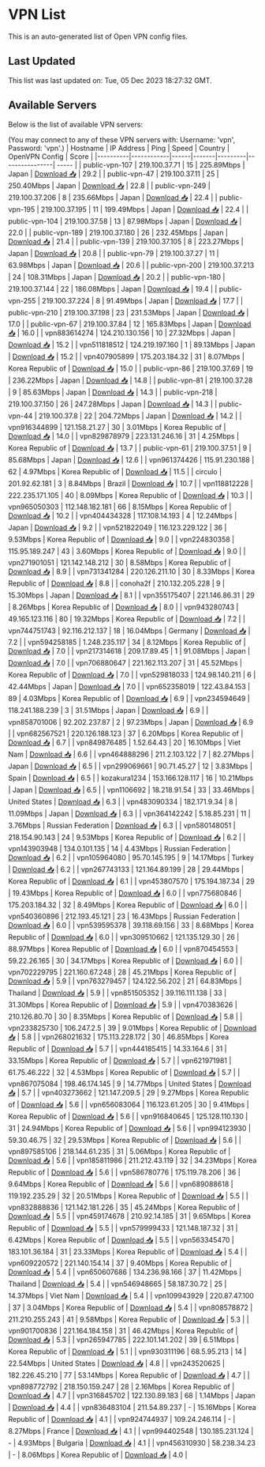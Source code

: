 # VPN List

This is an auto-generated list of Open VPN config files.

## Last Updated

This list was last updated on: Tue, 05 Dec 2023 18:27:32 GMT.

## Available Servers

Below is the list of available VPN servers:

(You may connect to any of these VPN servers with: Username: 'vpn', Password: 'vpn'.)
| Hostname | IP Address | Ping | Speed | Country | OpenVPN Config | Score |
|----------|------------|------|-------|---------|----------------| ----- |
| public-vpn-107 | 219.100.37.71 | 15 | 225.89Mbps | Japan | [Download 📥](./configs/server_0_JP.ovpn) | 29.2 |
| public-vpn-47 | 219.100.37.11 | 25 | 250.40Mbps | Japan | [Download 📥](./configs/server_1_JP.ovpn) | 22.8 |
| public-vpn-249 | 219.100.37.206 | 8 | 235.66Mbps | Japan | [Download 📥](./configs/server_2_JP.ovpn) | 22.4 |
| public-vpn-195 | 219.100.37.195 | 11 | 199.49Mbps | Japan | [Download 📥](./configs/server_3_JP.ovpn) | 22.4 |
| public-vpn-104 | 219.100.37.58 | 13 | 87.98Mbps | Japan | [Download 📥](./configs/server_4_JP.ovpn) | 22.0 |
| public-vpn-189 | 219.100.37.180 | 26 | 232.45Mbps | Japan | [Download 📥](./configs/server_5_JP.ovpn) | 21.4 |
| public-vpn-139 | 219.100.37.105 | 8 | 223.27Mbps | Japan | [Download 📥](./configs/server_6_JP.ovpn) | 20.8 |
| public-vpn-79 | 219.100.37.27 | 11 | 63.98Mbps | Japan | [Download 📥](./configs/server_7_JP.ovpn) | 20.6 |
| public-vpn-200 | 219.100.37.213 | 24 | 108.31Mbps | Japan | [Download 📥](./configs/server_8_JP.ovpn) | 20.2 |
| public-vpn-180 | 219.100.37.144 | 22 | 186.08Mbps | Japan | [Download 📥](./configs/server_9_JP.ovpn) | 19.4 |
| public-vpn-255 | 219.100.37.224 | 8 | 91.49Mbps | Japan | [Download 📥](./configs/server_10_JP.ovpn) | 17.7 |
| public-vpn-210 | 219.100.37.198 | 23 | 231.53Mbps | Japan | [Download 📥](./configs/server_11_JP.ovpn) | 17.0 |
| public-vpn-67 | 219.100.37.84 | 12 | 165.83Mbps | Japan | [Download 📥](./configs/server_12_JP.ovpn) | 16.0 |
| vpn883614274 | 124.210.130.156 | 10 | 27.32Mbps | Japan | [Download 📥](./configs/server_13_JP.ovpn) | 15.2 |
| vpn511818512 | 124.219.197.160 | 1 | 89.13Mbps | Japan | [Download 📥](./configs/server_14_JP.ovpn) | 15.2 |
| vpn407905899 | 175.203.184.32 | 31 | 8.07Mbps | Korea Republic of | [Download 📥](./configs/server_15_KR.ovpn) | 15.0 |
| public-vpn-86 | 219.100.37.69 | 19 | 236.22Mbps | Japan | [Download 📥](./configs/server_16_JP.ovpn) | 14.8 |
| public-vpn-81 | 219.100.37.28 | 9 | 85.63Mbps | Japan | [Download 📥](./configs/server_17_JP.ovpn) | 14.3 |
| public-vpn-218 | 219.100.37.150 | 26 | 247.28Mbps | Japan | [Download 📥](./configs/server_18_JP.ovpn) | 14.3 |
| public-vpn-44 | 219.100.37.8 | 22 | 204.72Mbps | Japan | [Download 📥](./configs/server_19_JP.ovpn) | 14.2 |
| vpn916344899 | 121.158.21.27 | 30 | 3.01Mbps | Korea Republic of | [Download 📥](./configs/server_20_KR.ovpn) | 14.0 |
| vpn829878979 | 223.131.246.16 | 31 | 4.25Mbps | Korea Republic of | [Download 📥](./configs/server_21_KR.ovpn) | 13.7 |
| public-vpn-61 | 219.100.37.51 | 9 | 85.68Mbps | Japan | [Download 📥](./configs/server_22_JP.ovpn) | 12.6 |
| vpn961374426 | 115.91.230.188 | 62 | 4.97Mbps | Korea Republic of | [Download 📥](./configs/server_23_KR.ovpn) | 11.5 |
| circulo | 201.92.62.181 | 3 | 8.84Mbps | Brazil | [Download 📥](./configs/server_24_BR.ovpn) | 10.7 |
| vpn118812228 | 222.235.171.105 | 40 | 8.09Mbps | Korea Republic of | [Download 📥](./configs/server_25_KR.ovpn) | 10.3 |
| vpn965050303 | 112.148.182.181 | 66 | 8.15Mbps | Korea Republic of | [Download 📥](./configs/server_26_KR.ovpn) | 10.2 |
| vpn404434328 | 117.108.14.193 | 4 | 12.24Mbps | Japan | [Download 📥](./configs/server_27_JP.ovpn) | 9.2 |
| vpn521822049 | 116.123.229.122 | 36 | 9.53Mbps | Korea Republic of | [Download 📥](./configs/server_28_KR.ovpn) | 9.0 |
| vpn224830358 | 115.95.189.247 | 43 | 3.60Mbps | Korea Republic of | [Download 📥](./configs/server_29_KR.ovpn) | 9.0 |
| vpn271901051 | 121.142.148.212 | 30 | 8.58Mbps | Korea Republic of | [Download 📥](./configs/server_30_KR.ovpn) | 8.9 |
| vpn731341284 | 220.126.211.10 | 30 | 8.33Mbps | Korea Republic of | [Download 📥](./configs/server_31_KR.ovpn) | 8.8 |
| conoha2f | 210.132.205.228 | 9 | 15.30Mbps | Japan | [Download 📥](./configs/server_32_JP.ovpn) | 8.1 |
| vpn355175407 | 221.146.86.31 | 29 | 8.26Mbps | Korea Republic of | [Download 📥](./configs/server_33_KR.ovpn) | 8.0 |
| vpn943280743 | 49.165.123.116 | 80 | 19.32Mbps | Korea Republic of | [Download 📥](./configs/server_34_KR.ovpn) | 7.2 |
| vpn744751743 | 92.116.212.137 | 18 | 16.04Mbps | Germany | [Download 📥](./configs/server_35_DE.ovpn) | 7.2 |
| vpn594258185 | 1.248.235.117 | 34 | 8.12Mbps | Korea Republic of | [Download 📥](./configs/server_36_KR.ovpn) | 7.0 |
| vpn217314618 | 209.17.89.45 | 1 | 91.08Mbps | Japan | [Download 📥](./configs/server_37_JP.ovpn) | 7.0 |
| vpn706880647 | 221.162.113.207 | 31 | 45.52Mbps | Korea Republic of | [Download 📥](./configs/server_38_KR.ovpn) | 7.0 |
| vpn529818033 | 124.98.140.211 | 6 | 42.44Mbps | Japan | [Download 📥](./configs/server_39_JP.ovpn) | 7.0 |
| vpn652358019 | 122.43.84.153 | 89 | 4.03Mbps | Korea Republic of | [Download 📥](./configs/server_40_KR.ovpn) | 6.9 |
| vpn234594649 | 118.241.188.239 | 3 | 31.51Mbps | Japan | [Download 📥](./configs/server_41_JP.ovpn) | 6.9 |
| vpn858701006 | 92.202.237.87 | 2 | 97.23Mbps | Japan | [Download 📥](./configs/server_42_JP.ovpn) | 6.9 |
| vpn682567521 | 220.126.188.123 | 37 | 6.20Mbps | Korea Republic of | [Download 📥](./configs/server_43_KR.ovpn) | 6.7 |
| vpn849876485 | 1.52.64.43 | 20 | 16.10Mbps | Viet Nam | [Download 📥](./configs/server_44_VN.ovpn) | 6.6 |
| vpn464888296 | 211.2.103.122 | 7 | 82.27Mbps | Japan | [Download 📥](./configs/server_45_JP.ovpn) | 6.5 |
| vpn299069661 | 90.71.45.27 | 12 | 3.83Mbps | Spain | [Download 📥](./configs/server_46_ES.ovpn) | 6.5 |
| kozakura1234 | 153.166.128.117 | 16 | 10.21Mbps | Japan | [Download 📥](./configs/server_47_JP.ovpn) | 6.5 |
| vpn1106692 | 18.218.91.54 | 33 | 33.46Mbps | United States | [Download 📥](./configs/server_48_US.ovpn) | 6.3 |
| vpn483090334 | 182.171.9.34 | 8 | 11.09Mbps | Japan | [Download 📥](./configs/server_49_JP.ovpn) | 6.3 |
| vpn364142242 | 5.18.85.231 | 11 | 3.76Mbps | Russian Federation | [Download 📥](./configs/server_50_RU.ovpn) | 6.3 |
| vpn580148051 | 218.154.90.143 | 24 | 9.53Mbps | Korea Republic of | [Download 📥](./configs/server_51_KR.ovpn) | 6.2 |
| vpn143903948 | 134.0.101.135 | 14 | 4.43Mbps | Russian Federation | [Download 📥](./configs/server_52_RU.ovpn) | 6.2 |
| vpn105964080 | 95.70.145.195 | 9 | 14.17Mbps | Turkey | [Download 📥](./configs/server_53_TR.ovpn) | 6.2 |
| vpn267743133 | 121.164.89.199 | 28 | 29.44Mbps | Korea Republic of | [Download 📥](./configs/server_54_KR.ovpn) | 6.1 |
| vpn453807570 | 175.194.187.34 | 29 | 19.43Mbps | Korea Republic of | [Download 📥](./configs/server_55_KR.ovpn) | 6.0 |
| vpn775680846 | 175.203.184.32 | 32 | 8.49Mbps | Korea Republic of | [Download 📥](./configs/server_56_KR.ovpn) | 6.0 |
| vpn540360896 | 212.193.45.121 | 23 | 16.43Mbps | Russian Federation | [Download 📥](./configs/server_57_RU.ovpn) | 6.0 |
| vpn539595378 | 39.118.69.156 | 33 | 8.68Mbps | Korea Republic of | [Download 📥](./configs/server_58_KR.ovpn) | 6.0 |
| vpn309510662 | 121.135.129.30 | 26 | 88.97Mbps | Korea Republic of | [Download 📥](./configs/server_59_KR.ovpn) | 6.0 |
| vpn870454553 | 59.22.26.165 | 30 | 34.17Mbps | Korea Republic of | [Download 📥](./configs/server_60_KR.ovpn) | 6.0 |
| vpn702229795 | 221.160.67.248 | 28 | 45.21Mbps | Korea Republic of | [Download 📥](./configs/server_61_KR.ovpn) | 5.9 |
| vpn763279457 | 124.122.56.202 | 21 | 64.83Mbps | Thailand | [Download 📥](./configs/server_62_TH.ovpn) | 5.9 |
| vpn851505352 | 39.116.111.138 | 33 | 31.30Mbps | Korea Republic of | [Download 📥](./configs/server_63_KR.ovpn) | 5.9 |
| vpn470383626 | 210.126.80.70 | 30 | 8.35Mbps | Korea Republic of | [Download 📥](./configs/server_64_KR.ovpn) | 5.8 |
| vpn233825730 | 106.247.2.5 | 39 | 9.01Mbps | Korea Republic of | [Download 📥](./configs/server_65_KR.ovpn) | 5.8 |
| vpn268021632 | 175.113.228.172 | 30 | 46.85Mbps | Korea Republic of | [Download 📥](./configs/server_66_KR.ovpn) | 5.7 |
| vpn444185415 | 14.33.164.6 | 31 | 33.15Mbps | Korea Republic of | [Download 📥](./configs/server_67_KR.ovpn) | 5.7 |
| vpn621971981 | 61.75.46.222 | 32 | 4.53Mbps | Korea Republic of | [Download 📥](./configs/server_68_KR.ovpn) | 5.7 |
| vpn867075084 | 198.46.174.145 | 9 | 14.77Mbps | United States | [Download 📥](./configs/server_69_US.ovpn) | 5.7 |
| vpn403273662 | 121.147.209.5 | 29 | 9.27Mbps | Korea Republic of | [Download 📥](./configs/server_70_KR.ovpn) | 5.6 |
| vpn656083064 | 116.123.61.205 | 30 | 9.41Mbps | Korea Republic of | [Download 📥](./configs/server_71_KR.ovpn) | 5.6 |
| vpn916840645 | 125.128.110.130 | 31 | 24.94Mbps | Korea Republic of | [Download 📥](./configs/server_72_KR.ovpn) | 5.6 |
| vpn994123930 | 59.30.46.75 | 32 | 29.53Mbps | Korea Republic of | [Download 📥](./configs/server_73_KR.ovpn) | 5.6 |
| vpn897585106 | 218.144.61.235 | 31 | 5.06Mbps | Korea Republic of | [Download 📥](./configs/server_74_KR.ovpn) | 5.6 |
| vpn185811986 | 211.212.43.119 | 32 | 34.23Mbps | Korea Republic of | [Download 📥](./configs/server_75_KR.ovpn) | 5.6 |
| vpn586780776 | 175.119.78.206 | 36 | 9.64Mbps | Korea Republic of | [Download 📥](./configs/server_76_KR.ovpn) | 5.6 |
| vpn689088618 | 119.192.235.29 | 32 | 20.51Mbps | Korea Republic of | [Download 📥](./configs/server_77_KR.ovpn) | 5.5 |
| vpn832888836 | 121.142.181.226 | 35 | 45.24Mbps | Korea Republic of | [Download 📥](./configs/server_78_KR.ovpn) | 5.5 |
| vpn459174678 | 210.92.14.185 | 31 | 9.65Mbps | Korea Republic of | [Download 📥](./configs/server_79_KR.ovpn) | 5.5 |
| vpn579999433 | 121.148.187.32 | 31 | 6.42Mbps | Korea Republic of | [Download 📥](./configs/server_80_KR.ovpn) | 5.5 |
| vpn563345470 | 183.101.36.184 | 31 | 23.33Mbps | Korea Republic of | [Download 📥](./configs/server_81_KR.ovpn) | 5.4 |
| vpn609220572 | 221.140.154.14 | 37 | 9.40Mbps | Korea Republic of | [Download 📥](./configs/server_82_KR.ovpn) | 5.4 |
| vpn650607686 | 134.236.98.166 | 37 | 11.42Mbps | Thailand | [Download 📥](./configs/server_83_TH.ovpn) | 5.4 |
| vpn546948665 | 58.187.30.72 | 25 | 14.37Mbps | Viet Nam | [Download 📥](./configs/server_84_VN.ovpn) | 5.4 |
| vpn109943929 | 220.87.47.100 | 37 | 3.04Mbps | Korea Republic of | [Download 📥](./configs/server_85_KR.ovpn) | 5.4 |
| vpn808578872 | 211.210.255.243 | 41 | 9.58Mbps | Korea Republic of | [Download 📥](./configs/server_86_KR.ovpn) | 5.3 |
| vpn901700836 | 221.164.184.158 | 31 | 46.42Mbps | Korea Republic of | [Download 📥](./configs/server_87_KR.ovpn) | 5.3 |
| vpn265947785 | 222.101.141.202 | 39 | 6.51Mbps | Korea Republic of | [Download 📥](./configs/server_88_KR.ovpn) | 5.1 |
| vpn930311196 | 68.5.95.213 | 14 | 22.54Mbps | United States | [Download 📥](./configs/server_89_US.ovpn) | 4.8 |
| vpn243520625 | 182.226.45.210 | 77 | 53.14Mbps | Korea Republic of | [Download 📥](./configs/server_90_KR.ovpn) | 4.7 |
| vpn898772792 | 218.150.159.247 | 28 | 2.16Mbps | Korea Republic of | [Download 📥](./configs/server_91_KR.ovpn) | 4.7 |
| vpn316845702 | 122.130.89.183 | 68 | 1.14Mbps | Japan | [Download 📥](./configs/server_92_JP.ovpn) | 4.4 |
| vpn836483104 | 211.54.89.237 | - | 15.16Mbps | Korea Republic of | [Download 📥](./configs/server_93_KR.ovpn) | 4.1 |
| vpn924744937 | 109.24.246.114 | - | 8.27Mbps | France | [Download 📥](./configs/server_94_FR.ovpn) | 4.1 |
| vpn994402548 | 130.185.231.124 | - | 4.93Mbps | Bulgaria | [Download 📥](./configs/server_95_BG.ovpn) | 4.1 |
| vpn456310930 | 58.238.34.23 | - | 8.06Mbps | Korea Republic of | [Download 📥](./configs/server_96_KR.ovpn) | 4.0 |
